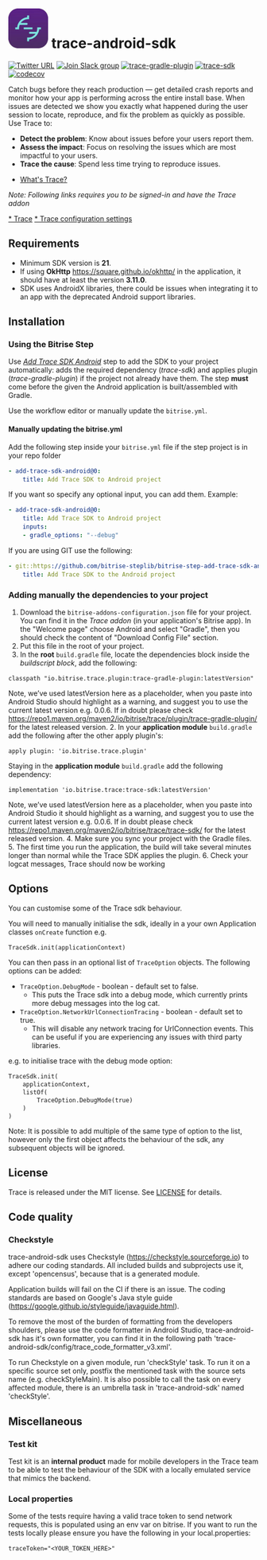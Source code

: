 # [<img src="assets/logo.jpeg"  width="80" height="80">](https://www.bitrise.io/add-ons/trace-mobile-monitoring) trace-android-sdk
[![Twitter URL](https://img.shields.io/twitter/url?style=social&url=https%3A%2F%2Ftwitter.com%2Fbitrise)](https://twitter.com/bitrise)
[![Join Slack group](https://img.shields.io/badge/Chat-Slack-blue?link=https://chat.bitrise.io/)](https://chat.bitrise.io/)
[![trace-gradle-plugin](https://img.shields.io/maven-central/v/io.bitrise.trace.plugin/trace-gradle-plugin?label=trace-gradle-plugin)](https://search.maven.org/artifact/io.bitrise.trace.plugin/trace-gradle-plugin/)
[![trace-sdk](https://img.shields.io/maven-central/v/io.bitrise.trace/trace-sdk?label=trace-sdk)](https://search.maven.org/artifact/io.bitrise.trace/trace-sdk/)
[![codecov](https://codecov.io/gh/bitrise-io/trace-android-sdk/branch/main/graph/badge.svg?token=9zDLykViPd)](https://codecov.io/gh/bitrise-io/trace-android-sdk)

Catch bugs before they reach production — get detailed crash reports and monitor how your app is 
performing across the entire install base. When issues are detected we show you exactly what 
happened during the user session to locate, reproduce, and fix the problem as quickly as possible.
Use Trace to:
- **Detect the problem**: Know about issues before your users report them.
- **Assess the impact**: Focus on resolving the issues which are most impactful to your users.
- **Trace the cause**: Spend less time trying to reproduce issues.

* [What's Trace?](https://www.bitrise.io/add-ons/trace-mobile-monitoring)

*Note: Following links requires you to be signed-in and have the Trace addon*  
  
[* Trace](https://trace.bitrise.io) [* Trace configuration settings](https://trace.bitrise.io/settings)

## Requirements

* Minimum SDK version is **21**.
* If using **OkHttp** <https://square.github.io/okhttp/> in the application, it should have at least
 the version **3.11.0**.
* SDK uses AndroidX libraries, there could be issues when integrating it to an app with the 
deprecated Android support libraries.


## Installation

### Using the Bitrise Step

Use *[Add Trace SDK Android](https://www.bitrise.io/integrations/steps/add-trace-sdk-android)* step 
to add the SDK to your project automatically: adds the required dependency (*trace-sdk*) and applies 
plugin (*trace-gradle-plugin*) if the project not already have them. The step **must** come before 
the given the Android application is built/assembled with Gradle.

Use the workflow editor or manually update the `bitrise.yml`.

#### Manually updating the bitrise.yml 

Add the following step inside your `bitrise.yml` file if the step project is in your repo folder
```yml
- add-trace-sdk-android@0:
    title: Add Trace SDK to Android project
```

If you want so specify any optional input, you can add them. Example:
```yml
- add-trace-sdk-android@0:
    title: Add Trace SDK to Android project
    inputs:
    - gradle_options: "--debug"
```

If you are using GIT use the following:
```yml
- git::https://github.com/bitrise-steplib/bitrise-step-add-trace-sdk-android.git@main:
    title: Add Trace SDK to the Android project
```

### Adding manually the dependencies to your project

1. Download the `bitrise-addons-configuration.json` file for your project. You can find it in the 
*Trace addon* (in your application's Bitrise app). In the "Welcome page" choose Android and select 
"Gradle", then you should check the content of "Download Config File" section.
2. Put this file in the root of your project. 
3. In the **root** `build.gradle` file, locate the dependencies block inside the 
*buildscript block*, add the following:
```
classpath "io.bitrise.trace.plugin:trace-gradle-plugin:latestVersion"
```
Note, we’ve used latestVersion here as a placeholder, when you paste into Android Studio should 
highlight as a warning, and suggest you to use the current latest version e.g. 0.0.6. If in doubt 
please check <https://repo1.maven.org/maven2/io/bitrise/trace/plugin/trace-gradle-plugin/> for the 
latest released version.
2. In your **application module** `build.gradle` add the following after the other apply plugin's:
```
apply plugin: 'io.bitrise.trace.plugin'
```
Staying in the **application module** `build.gradle` add the following dependency:
```
implementation 'io.bitrise.trace:trace-sdk:latestVersion'
```
Note, we’ve used latestVersion here as a placeholder, when you paste into Android Studio it should 
highlight as a warning, and suggest you to use the current latest version e.g. 0.0.6. If in doubt 
please check <https://repo1.maven.org/maven2/io/bitrise/trace/trace-sdk/> for the latest released 
version.
4. Make sure you sync your project with the Gradle files.
5. The first time you run the application, the build will take several minutes longer than normal 
while the Trace SDK applies the plugin. 
6. Check your logcat messages, Trace should now be working

## Options

You can customise some of the Trace sdk behaviour.

You will need to manually initialise the sdk, ideally in a your own Application classes `onCreate`
function e.g.

```
TraceSdk.init(applicationContext)
```

You can then pass in an optional list of `TraceOption` objects. The following options can be added:

* `TraceOption.DebugMode` - boolean - default set to false.
    * This puts the Trace sdk into a debug mode, which currently prints more debug messages into
    the log cat.
* `TraceOption.NetworkUrlConnectionTracing` - boolean - default set to true.
    * This will disable any network tracing for UrlConnection events. This can be useful if you are
    experiencing any issues with third party libraries.

e.g. to initialise trace with the debug mode option:

```
TraceSdk.init(
    applicationContext,
    listOf(
        TraceOption.DebugMode(true)
    )
)
```

Note: It is possible to add multiple of the same type of option to the list, however only the first
object affects the behaviour of the sdk, any subsequent objects will be ignored.

## License
Trace is released under the MIT license. See 
[LICENSE](https://github.com/bitrise-io//trace-android-sdk/blob/main/LICENSE.md) for details.

## Code quality

### Checkstyle

trace-android-sdk uses Checkstyle (<https://checkstyle.sourceforge.io>) to adhere our coding 
standards. All included builds and subprojects use it, except 'opencensus', because that is a 
generated module.

Application builds will fail on the CI if there is an issue. The coding standards are 
based on Google's Java style guide (<https://google.github.io/styleguide/javaguide.html>).

To remove the most of the burden of formatting from the developers shoulders, please use the 
code formatter in Android Studio, trace-android-sdk has it's own formatter, you can find it in the 
following path 'trace-android-sdk/config/trace_code_formatter_v3.xml'.

To run Checkstyle on a given module, run 'checkStyle' task. To run it on a specific source set only, 
postfix the mentioned task with the source sets name (e.g. checkStyleMain). It is also possible to 
call the task on every affected module, there is an umbrella task in 'trace-android-sdk' named 
'checkStyle'.

## Miscellaneous

### Test kit

Test kit is an **internal product** made for mobile developers in the Trace team to be able to test 
the behaviour of the SDK with a locally emulated service that mimics the backend.

### Local properties
Some of the tests require having a valid trace token to send network requests, this is populated using an env var on bitrise. If you want to run the tests locally please ensure you have the following in your local.properties:

```
traceToken="<YOUR_TOKEN_HERE>"
```